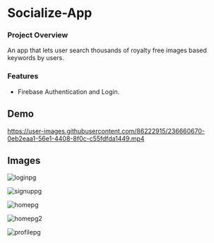 # Socialize-App

### Project Overview
An app that lets user search thousands of royalty free images based keywords by users.

### Features
- Firebase Authentication and Login.

## Demo


https://user-images.githubusercontent.com/86222915/236660670-0eb2eaa1-56e1-4408-8f0c-c55fdfda1449.mp4




## Images

![loginpg](https://user-images.githubusercontent.com/86222915/236658635-2c2355b9-ee2b-40be-8170-1ef093a520f0.PNG)

![signuppg](https://user-images.githubusercontent.com/86222915/236658638-8e47f037-2de1-4273-b27a-dbeb0e4f4ecc.PNG)

![homepg](https://user-images.githubusercontent.com/86222915/236658639-5a319961-d512-4d3e-a3ce-46d06db06eba.PNG)

![homepg2](https://user-images.githubusercontent.com/86222915/236658640-b211e591-4c1b-4d84-b6c8-4180be4304c8.PNG)

![profilepg](https://user-images.githubusercontent.com/86222915/236658642-20e50fec-cc06-42d5-b5a3-2825c2d76ae8.PNG)



